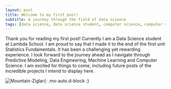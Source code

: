 ```yaml
---
layout: post
title: Welcome to my first post!
subtitle: A journey through the field of data science
tags: [data science, data science student, computer science, computer science student, tech, data]
---
```

Thank you for reading my first post! Currently I am a Data Science student at Lambda School. I am proud to say 
that I made it to the end of the first unit Statistics Fundamentals. It has been a challenging yet rewarding 
experience. I look forward to the journey ahead as I navigate through Predictive Modeling, Data Engineering, 
Machine Learning and Computer Science. I am excited for things to come, including future posts of the incredible projects I intend to display here. 

![Mountain-Ziglar](https://i.pinimg.com/236x/63/30/1d/63301d2d1c99d365f4f26c0f1853e4fb--backpacking-list-hiking-quotes.jpg){: .mx-auto.d-block :}
